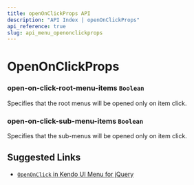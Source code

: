 ```yaml
---
title: openOnClickProps API
description: "API Index | openOnClickProps"
api_reference: true
slug: api_menu_openonclickprops
---
```


# OpenOnClickProps

### open-on-click-root-menu-items `Boolean`

Specifies that the root menus will be opened only on item click.

### open-on-click-sub-menu-items `Boolean`

Specifies that the sub-menus will be opened only on item click.

## Suggested Links

* [`OpenOnClick` in Kendo UI Menu for jQuery](https://docs.telerik.com/kendo-ui/api/javascript/ui/menu/configuration/openonclick)
